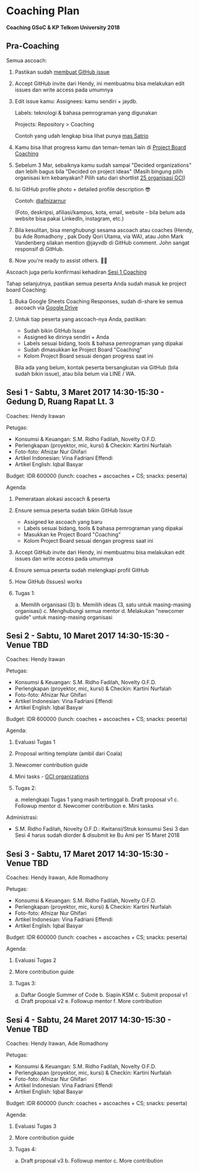 # Coaching Plan

**Coaching GSoC & KP Telkom University 2018**

## Pra-Coaching

Semua ascoach:

1. Pastikan sudah [membuat GitHub issue](https://github.com/gsocindonesia/coaching2018/issues)

2. Accept GitHub invite dari Hendy, ini membuatmu bisa melakukan edit issues dan write access pada umumnya

3. Edit issue kamu: Assignees: kamu sendiri + jaydb.

   Labels: teknologi & bahasa pemrograman yang digunakan

   Projects: Repository > Coaching

   Contoh yang udah lengkap bisa lihat punya [mas Satrio](https://github.com/gsocindonesia/coaching2018/issues/4)

4. Kamu bisa lihat progress kamu dan teman-teman lain di [Project Board Coaching](https://github.com/gsocindonesia/coaching2018/projects/1)

5. Sebelum 3 Mar, sebaiknya kamu sudah sampai "Decided organizations" dan lebih bagus bila "Decided on project ideas"
(Masih bingung pilih organisasi krn kebanyakan? Pilih satu dari shortlist [25 organisasi GCI](https://gci-leaders.netlify.com))

6. Isi GitHub profile photo + detailed profile description 😎

   Contoh: [@afnizarnur](https://github.com/afnizarnur)

   (Foto, deskripsi, afiliasi/kampus, kota, email, website - bila belum ada website bisa pakai LinkedIn, instagram, etc.)

7. Bila kesulitan, bisa menghubungi sesama ascoach atau coaches (Hendy, bu Ade Romadhony , pak Dody Qori Utama, via WA), atau John Mark Vandenberg silakan mention @jayvdb di GitHub comment. John sangat responsif di GitHub.

8. Now you're ready to assist others. 👌🏾

Ascoach juga perlu konfirmasi kehadiran [Sesi 1 Coaching](http://bit.ly/sesicoaching2018)

Tahap selanjutnya, pastikan semua peserta Anda sudah masuk ke project board Coaching:

1. Buka Google Sheets Coaching Responses, sudah di-share ke semua ascoach via [Google Drive](https://drive.google.com/)
2. Untuk tiap peserta yang ascoach-nya Anda, pastikan:

   * Sudah bikin GitHub Issue
   * Assigned ke dirinya sendiri + Anda
   * Labels sesuai bidang, tools & bahasa pemrograman yang dipakai
   * Sudah dimasukkan ke Project Board "Coaching"
   * Kolom Project Board sesuai dengan progress saat ini

   Bila ada yang belum, kontak peserta bersangkutan via GitHub (bila sudah bikin issue), atau bila belum via LINE / WA.

## Sesi 1 - Sabtu, 3 Maret 2017 14:30-15:30 - Gedung D, Ruang Rapat Lt. 3

Coaches: Hendy Irawan

Petugas:

* Konsumsi & Keuangan: S.M. Ridho Fadilah, Novelty O.F.D.
* Perlengkapan (proyektor, mic, kursi) & Checkin: Kartini Nurfalah
* Foto-foto: Afnizar Nur Ghifari
* Artikel Indonesian: Vina Fadriani Effendi
* Artikel English: Iqbal Basyar

Budget: IDR 600000 (lunch: coaches + ascoaches + CS; snacks: peserta)

Agenda:

1. Pemerataan alokasi ascoach & peserta
2. Ensure semua peserta sudah bikin GitHub Issue

   * Assigned ke ascoach yang baru
   * Labels sesuai bidang, tools & bahasa pemrograman yang dipakai
   * Masukkan ke Project Board "Coaching"
   * Kolom Project Board sesuai dengan progress saat ini

3. Accept GitHub invite dari Hendy, ini membuatmu bisa melakukan edit issues dan write access pada umumnya
4. Ensure semua peserta sudah melengkapi profil GitHub
5. How GitHub (Issues) works
6. Tugas 1:

   a. Memilih organisasi (3)
   b. Memilih ideas (3, satu untuk masing-masing organisasi)
   c. Menghubungi semua mentor
   d. Melakukan "newcomer guide" untuk masing-masing organisasi

## Sesi 2 - Sabtu, 10 Maret 2017 14:30-15:30 - Venue TBD

Coaches: Hendy Irawan

Petugas:

* Konsumsi & Keuangan: S.M. Ridho Fadilah, Novelty O.F.D.
* Perlengkapan (proyektor, mic, kursi) & Checkin: Kartini Nurfalah
* Foto-foto: Afnizar Nur Ghifari
* Artikel Indonesian: Vina Fadriani Effendi
* Artikel English: Iqbal Basyar

Budget: IDR 600000 (lunch: coaches + ascoaches + CS; snacks: peserta)

Agenda:

1. Evaluasi Tugas 1
2. Proposal writing template (ambil dari Coala)
3. Newcomer contribution guide
4. Mini tasks - [GCI organizations](https://gci-leaders.netlify.com)
5. Tugas 2:

   a. melengkapi Tugas 1 yang masih tertinggal
   b. Draft proposal v1
   c. Followup mentor
   d. Newcomer contribution
   e. Mini tasks

Administrasi:

* S.M. Ridho Fadilah, Novelty O.F.D.: Kwitansi/Struk konsumsi Sesi 3 dan Sesi 4 harus sudah diorder & disubmit ke Bu Ami per 15 Maret 2018

## Sesi 3 - Sabtu, 17 Maret 2017 14:30-15:30 - Venue TBD

Coaches: Hendy Irawan, Ade Romadhony

Petugas:

* Konsumsi & Keuangan: S.M. Ridho Fadilah, Novelty O.F.D.
* Perlengkapan (proyektor, mic, kursi) & Checkin: Kartini Nurfalah
* Foto-foto: Afnizar Nur Ghifari
* Artikel Indonesian: Vina Fadriani Effendi
* Artikel English: Iqbal Basyar

Budget: IDR 600000 (lunch: coaches + ascoaches + CS; snacks: peserta)

Agenda:

1. Evaluasi Tugas 2
2. More contribution guide
3. Tugas 3:

   a. Daftar Google Summer of Code
   b. Siapin KSM
   c. Submit proposal v1
   d. Draft proposal v2
   e. Followup mentor
   f. More contribution

## Sesi 4 - Sabtu, 24 Maret 2017 14:30-15:30 - Venue TBD

Coaches: Hendy Irawan, Ade Romadhony

Petugas:

* Konsumsi & Keuangan: S.M. Ridho Fadilah, Novelty O.F.D.
* Perlengkapan (proyektor, mic, kursi) & Checkin: Kartini Nurfalah
* Foto-foto: Afnizar Nur Ghifari
* Artikel Indonesian: Vina Fadriani Effendi
* Artikel English: Iqbal Basyar

Budget: IDR 600000 (lunch: coaches + ascoaches + CS; snacks: peserta)

Agenda:

1. Evaluasi Tugas 3
2. More contribution guide
3. Tugas 4:

   a. Draft proposal v3
   b. Followup mentor
   c. More contribution
